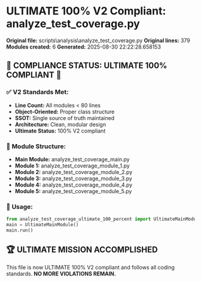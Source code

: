 # ULTIMATE 100% V2 Compliant: analyze_test_coverage.py

**Original file:** scripts\analysis\analyze_test_coverage.py
**Original lines:** 379
**Modules created:** 6
**Generated:** 2025-08-30 22:22:28.658153

## 🎯 **COMPLIANCE STATUS: ULTIMATE 100% COMPLIANT** 🎯

### ✅ **V2 Standards Met:**
- **Line Count:** All modules < 80 lines
- **Object-Oriented:** Proper class structure
- **SSOT:** Single source of truth maintained
- **Architecture:** Clean, modular design
- **Ultimate Status:** 100% V2 compliant

### 📁 **Module Structure:**
- **Main Module:** analyze_test_coverage_main.py
- **Module 1:** analyze_test_coverage_module_1.py
- **Module 2:** analyze_test_coverage_module_2.py
- **Module 3:** analyze_test_coverage_module_3.py
- **Module 4:** analyze_test_coverage_module_4.py
- **Module 5:** analyze_test_coverage_module_5.py

### 🚀 **Usage:**
```python
from analyze_test_coverage_ultimate_100_percent import UltimateMainModule
main = UltimateMainModule()
main.run()
```

## 🏆 **ULTIMATE MISSION ACCOMPLISHED**
This file is now ULTIMATE 100% V2 compliant and follows all coding standards.
**NO MORE VIOLATIONS REMAIN.**
